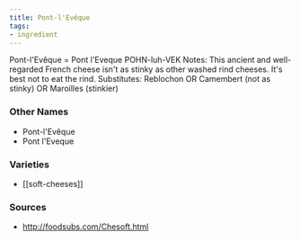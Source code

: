```yaml
---
title: Pont-l'Evêque
tags:
- ingredient
---
```

Pont-l'Evêque = Pont l'Eveque POHN-luh-VEK Notes: This ancient and well-regarded French cheese isn't as stinky as other washed rind cheeses. It's best not to eat the rind. Substitutes: Reblochon OR Camembert (not as stinky) OR Maroilles (stinkier)

### Other Names

* Pont-l'Evêque
* Pont l'Eveque

### Varieties

* [[soft-cheeses]]

### Sources
* http://foodsubs.com/Chesoft.html
